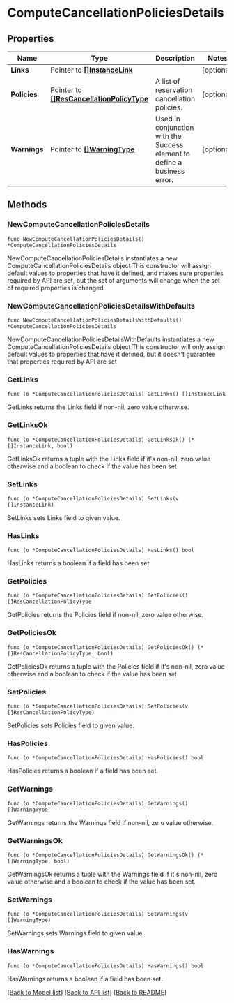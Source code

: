 # ComputeCancellationPoliciesDetails

## Properties

Name | Type | Description | Notes
------------ | ------------- | ------------- | -------------
**Links** | Pointer to [**[]InstanceLink**](InstanceLink.md) |  | [optional] 
**Policies** | Pointer to [**[]ResCancellationPolicyType**](ResCancellationPolicyType.md) | A list of reservation cancellation policies. | [optional] 
**Warnings** | Pointer to [**[]WarningType**](WarningType.md) | Used in conjunction with the Success element to define a business error. | [optional] 

## Methods

### NewComputeCancellationPoliciesDetails

`func NewComputeCancellationPoliciesDetails() *ComputeCancellationPoliciesDetails`

NewComputeCancellationPoliciesDetails instantiates a new ComputeCancellationPoliciesDetails object
This constructor will assign default values to properties that have it defined,
and makes sure properties required by API are set, but the set of arguments
will change when the set of required properties is changed

### NewComputeCancellationPoliciesDetailsWithDefaults

`func NewComputeCancellationPoliciesDetailsWithDefaults() *ComputeCancellationPoliciesDetails`

NewComputeCancellationPoliciesDetailsWithDefaults instantiates a new ComputeCancellationPoliciesDetails object
This constructor will only assign default values to properties that have it defined,
but it doesn't guarantee that properties required by API are set

### GetLinks

`func (o *ComputeCancellationPoliciesDetails) GetLinks() []InstanceLink`

GetLinks returns the Links field if non-nil, zero value otherwise.

### GetLinksOk

`func (o *ComputeCancellationPoliciesDetails) GetLinksOk() (*[]InstanceLink, bool)`

GetLinksOk returns a tuple with the Links field if it's non-nil, zero value otherwise
and a boolean to check if the value has been set.

### SetLinks

`func (o *ComputeCancellationPoliciesDetails) SetLinks(v []InstanceLink)`

SetLinks sets Links field to given value.

### HasLinks

`func (o *ComputeCancellationPoliciesDetails) HasLinks() bool`

HasLinks returns a boolean if a field has been set.

### GetPolicies

`func (o *ComputeCancellationPoliciesDetails) GetPolicies() []ResCancellationPolicyType`

GetPolicies returns the Policies field if non-nil, zero value otherwise.

### GetPoliciesOk

`func (o *ComputeCancellationPoliciesDetails) GetPoliciesOk() (*[]ResCancellationPolicyType, bool)`

GetPoliciesOk returns a tuple with the Policies field if it's non-nil, zero value otherwise
and a boolean to check if the value has been set.

### SetPolicies

`func (o *ComputeCancellationPoliciesDetails) SetPolicies(v []ResCancellationPolicyType)`

SetPolicies sets Policies field to given value.

### HasPolicies

`func (o *ComputeCancellationPoliciesDetails) HasPolicies() bool`

HasPolicies returns a boolean if a field has been set.

### GetWarnings

`func (o *ComputeCancellationPoliciesDetails) GetWarnings() []WarningType`

GetWarnings returns the Warnings field if non-nil, zero value otherwise.

### GetWarningsOk

`func (o *ComputeCancellationPoliciesDetails) GetWarningsOk() (*[]WarningType, bool)`

GetWarningsOk returns a tuple with the Warnings field if it's non-nil, zero value otherwise
and a boolean to check if the value has been set.

### SetWarnings

`func (o *ComputeCancellationPoliciesDetails) SetWarnings(v []WarningType)`

SetWarnings sets Warnings field to given value.

### HasWarnings

`func (o *ComputeCancellationPoliciesDetails) HasWarnings() bool`

HasWarnings returns a boolean if a field has been set.


[[Back to Model list]](../README.md#documentation-for-models) [[Back to API list]](../README.md#documentation-for-api-endpoints) [[Back to README]](../README.md)


